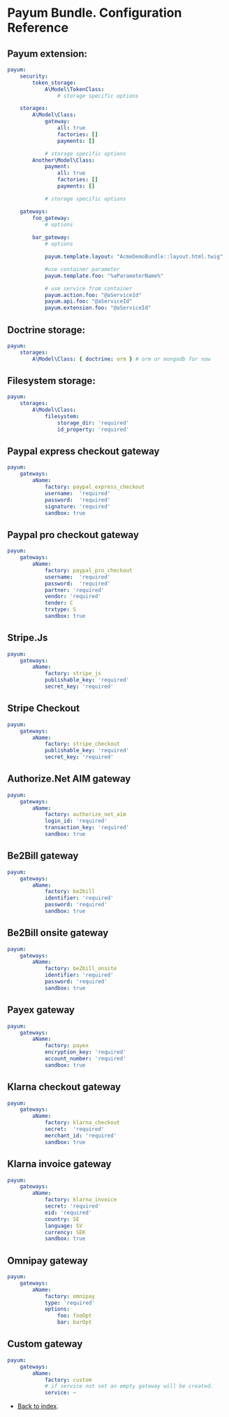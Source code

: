 # Payum Bundle. Configuration Reference

## Payum extension:

```yaml
payum:
    security:
        token_storage:
            A\Model\TokenClass:
                # storage specific options

    storages:
        A\Model\Class:
            gateway:
                all: true 
                factories: []
                payments: []

            # storage specific options
        Another\Model\Class:
            payment:
                all: true 
                factories: []
                payments: []

            # storage specific options

    gateways:
        foo_gateway:
            # options
                
        bar_gateway:
            # options

            payum.template.layout: "AcmeDemoBundle::layout.html.twig"

            #use container parameter
            payum.template.foo: "%aParameterName%"

            # use service from container
            payum.action.foo: "@aServiceId"
            payum.api.foo: "@aServiceId"
            payum.extension.foo: "@aServiceId"
```

## Doctrine storage:

```yaml
payum:
    storages:
        A\Model\Class: { doctrine: orm } # orm or mongodb for now
```

## Filesystem storage:

```yaml
payum:
    storages:
        A\Model\Class:
            filesystem:
                storage_dir: 'required'
                id_property: 'required'
```

## Paypal express checkout gateway

```yaml
payum:
    gateways:
        aName:
            factory: paypal_express_checkout
            username:  'required'
            password:  'required'
            signature: 'required'
            sandbox: true
```

## Paypal pro checkout gateway

```yaml
payum:
    gateways:
        aName:
            factory: paypal_pro_checkout
            username:  'required'
            password:  'required'
            partner: 'required'
            vendor: 'required'
            tender: C
            trxtype: S
            sandbox: true
```

## Stripe.Js

```yaml
payum:
    gateways:
        aName:
            factory: stripe_js
            publishable_key: 'required'
            secret_key: 'required'
```

## Stripe Checkout

```yaml
payum:
    gateways:
        aName:
            factory: stripe_checkout
            publishable_key: 'required'
            secret_key: 'required'
```

## Authorize.Net AIM gateway

```yaml
payum:
    gateways:
        aName:
            factory: authorize_net_aim
            login_id: 'required'
            transaction_key: 'required'
            sandbox: true
```

## Be2Bill gateway

```yml
payum:
    gateways:
        aName:
            factory: be2bill
            identifier: 'required'
            password: 'required'
            sandbox: true
```

## Be2Bill onsite gateway

```yml
payum:
    gateways:
        aName:
            factory: be2bill_onsite
            identifier: 'required'
            password: 'required'
            sandbox: true
```

## Payex gateway

```yml
payum:
    gateways:
        aName:
            factory: payex
            encryption_key: 'required'
            account_number: 'required'
            sandbox: true
```

## Klarna checkout gateway

```yml
payum:
    gateways:
        aName:
            factory: klarna_checkout
            secret:  'required'
            merchant_id: 'required'
            sandbox: true
```

## Klarna invoice gateway

```yml
payum:
    gateways:
        aName:
            factory: klarna_invoice
            secret: 'required'
            eid: 'required'
            country: SE
            language: SV
            currency: SEK
            sandbox: true
```

## Omnipay gateway

```yml
payum:
    gateways:
        aName:
            factory: omnipay
            type: 'required'
            options:
                foo: fooOpt
                bar: barOpt
```

## Custom gateway

```yaml
payum:
    gateways:
        aName:
            factory: custom
            # if service not set an empty gateway will be created.
            service: ~
```

* [Back to index](../index.md).
